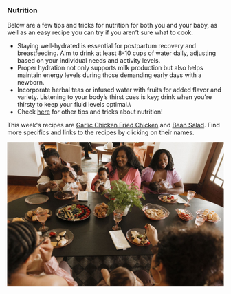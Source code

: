 ### Nutrition
Below are a few tips and tricks for nutrition for both you and your baby, as well as an easy recipe you can try if you aren’t sure what to cook.

* Staying well-hydrated is essential for postpartum recovery and breastfeeding. Aim to drink at least 8-10 cups of water daily, adjusting based on your individual needs and activity levels.
* Proper hydration not only supports milk production but also helps maintain energy levels during those demanding early days with a newborn.
* Incorporate herbal teas or infused water with fruits for added flavor and variety. Listening to your body’s thirst cues is key; drink when you're thirsty to keep your fluid levels optimal.\
* Check [here](https://www.nebraskamed.com/womens-health/pregnancy-birth/postnatal-vitamins-and-postpartum-nutrition-6-tips-for-breastfeeding-moms) for other tips and tricks about nutrition!

This week's recipes are [Garlic Chicken Fried Chicken](/markdown/modules/nutrition/recipes/Garlic_Chicken.md) and 
[Bean Salad](/markdown/modules/nutrition/recipes/Bean_Salad.md). Find more specifics and links to the recipes by clicking on their names.

![](/markdown/weeks/images/nutrition_week1.jpg)
